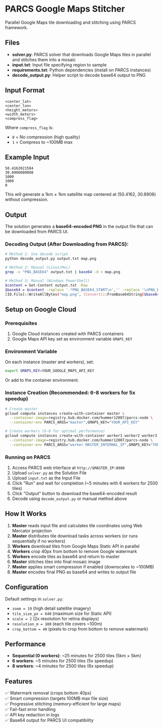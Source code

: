 # PARCS Google Maps Stitcher

Parallel Google Maps tile downloading and stitching using PARCS framework.

## Files

- **solver.py**: PARCS solver that downloads Google Maps tiles in parallel and stitches them into a mosaic
- **input.txt**: Input file specifying region to sample
- **requirements.txt**: Python dependencies (install on PARCS instances)
- **decode_output.py**: Helper script to decode base64 output to PNG

## Input Format

```
<center_lat>
<center_lon>
<height_meters>
<width_meters>
<compress_flag>
```

Where `compress_flag` is:

- `0` = No compression (high quality)
- `1` = Compress to ~100MB max

## Example Input

```
50.4162021584
30.8906000000
1000
1000
0
```

This will generate a 1km × 1km satellite map centered at (50.4162, 30.8906) without compression.

## Output

The solution generates a **base64-encoded PNG** in the output file that can be downloaded from PARCS UI.

### Decoding Output (After Downloading from PARCS):

```bash
# Method 1: Use decode script
python decode_output.py output.txt map.png

# Method 2: Manual (Linux/Mac)
grep -v "PNG_BASE64" output.txt | base64 -d > map.png

# Method 3: Manual (Windows PowerShell)
$content = Get-Content output.txt -Raw
$base64 = $content -replace '.*PNG_BASE64_START\n','' -replace '\nPNG_BASE64_END.*',''
[IO.File]::WriteAllBytes("map.png", [Convert]::FromBase64String($base64))
```

## Setup on Google Cloud

### Prerequisites

1. Google Cloud instances created with PARCS containers
2. Google Maps API key set as environment variable `GMAPS_KEY`

### Environment Variable

On each instance (master and workers), set:

```bash
export GMAPS_KEY=YOUR_GOOGLE_MAPS_API_KEY
```

Or add to the container environment.

### Instance Creation (Recommended: 6-8 workers for 5x speedup)

```bash
# Create master
gcloud compute instances create-with-container master \
  --container-image=registry.hub.docker.com/hummer12007/parcs-node \
  --container-env PARCS_ARGS="master",GMAPS_KEY="YOUR_API_KEY"

# Create workers (6-8 for optimal performance)
gcloud compute instances create-with-container worker1 worker2 worker3 worker4 worker5 worker6 \
  --container-image=registry.hub.docker.com/hummer12007/parcs-node \
  --container-env PARCS_ARGS="worker MASTER_INTERNAL_IP",GMAPS_KEY="YOUR_API_KEY"
```

### Running on PARCS

1. Access PARCS web interface at `http://$MASTER_IP:8080`
2. Upload `solver.py` as the Solution File
3. Upload `input.txt` as the Input File
4. Click "Run" and wait for completion (~5 minutes with 6 workers for 2500 tiles)
5. Click "Output" button to download the base64-encoded result
6. Decode using `decode_output.py` or manual method above

## How It Works

1. **Master** reads input file and calculates tile coordinates using Web Mercator projection
2. **Master** distributes tile download tasks across workers (or runs sequentially if no workers)
3. **Workers** download tiles from Google Maps Static API in parallel
4. **Workers** crop 40px from bottom to remove Google watermark
5. **Workers** encode tiles as base64 and return to master
6. **Master** stitches tiles into final mosaic image
7. **Master** applies smart compression if enabled (downscales to ~100MB)
8. **Master** encodes final PNG as base64 and writes to output file

## Configuration

Default settings in `solver.py`:

- `zoom = 19` (high detail satellite imagery)
- `tile_size_px = 640` (maximum size for Static API)
- `scale = 2` (2x resolution for retina displays)
- `resolution_m = 100` (each tile covers ~100m)
- `crop_bottom = 40` (pixels to crop from bottom to remove watermark)

## Performance

- **Sequential (0 workers)**: ~25 minutes for 2500 tiles (5km × 5km)
- **6 workers**: ~5 minutes for 2500 tiles (5x speedup)
- **8 workers**: ~4 minutes for 2500 tiles (6x speedup)

## Features

✅ Watermark removal (crops bottom 40px)  
✅ Smart compression (targets 100MB max file size)  
✅ Progressive stitching (memory-efficient for large maps)  
✅ Fail-fast error handling  
✅ API key redaction in logs  
✅ Base64 output for PARCS UI compatibility
